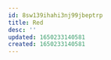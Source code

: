 ```yaml
---
id: 8sw139ihahi3nj99jbeptrp
title: Red
desc: ''
updated: 1650233140581
created: 1650233140581
---
```


